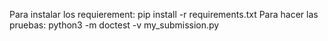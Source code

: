 Para instalar los requierement: pip install -r requirements.txt
Para hacer las pruebas: python3 -m doctest -v my_submission.py

